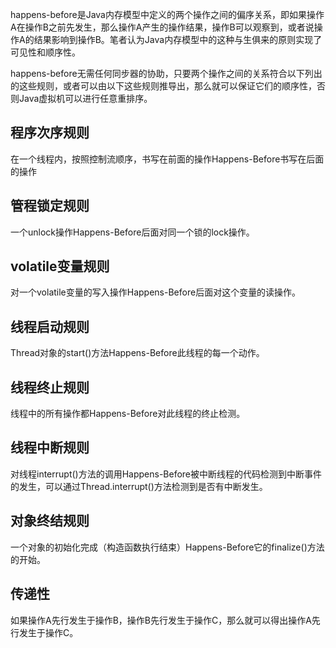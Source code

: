 
happens-before是Java内存模型中定义的两个操作之间的偏序关系，即如果操作A在操作B之前先发生，那么操作A产生的操作结果，操作B可以观察到，或者说操作A的结果影响到操作B。笔者认为Java内存模型中的这种与生俱来的原则实现了可见性和顺序性。

happens-before无需任何同步器的协助，只要两个操作之间的关系符合以下列出的这些规则，或者可以由以下这些规则推导出，那么就可以保证它们的顺序性，否则Java虚拟机可以进行任意重排序。

## 程序次序规则
在一个线程内，按照控制流顺序，书写在前面的操作Happens-Before书写在后面的操作
## 管程锁定规则
一个unlock操作Happens-Before后面对同一个锁的lock操作。
## volatile变量规则
对一个volatile变量的写入操作Happens-Before后面对这个变量的读操作。
## 线程启动规则
Thread对象的start()方法Happens-Before此线程的每一个动作。
## 线程终止规则
线程中的所有操作都Happens-Before对此线程的终止检测。
## 线程中断规则
对线程interrupt()方法的调用Happens-Before被中断线程的代码检测到中断事件的发生，可以通过Thread.interrupt()方法检测到是否有中断发生。
## 对象终结规则
一个对象的初始化完成（构造函数执行结束）Happens-Before它的finalize()方法的开始。
## 传递性
如果操作A先行发生于操作B，操作B先行发生于操作C，那么就可以得出操作A先行发生于操作C。
